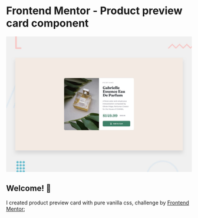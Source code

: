 # Frontend Mentor - Product preview card component

![Design preview for the Product preview card component coding challenge](./design/desktop-preview.jpg)

## Welcome! 👋

I created product preview card with pure vanilla css, challenge by [Frontend Mentor](https://www.frontendmentor.io);
